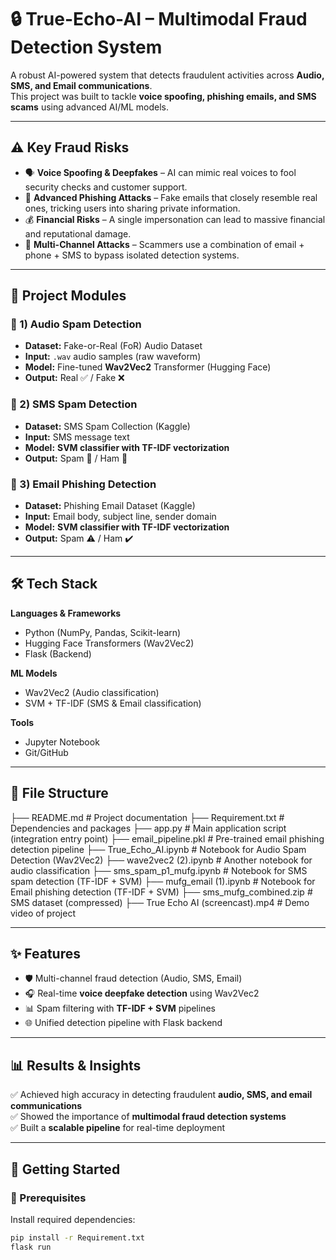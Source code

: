 # 🔒 True-Echo-AI – Multimodal Fraud Detection System  

A robust AI-powered system that detects fraudulent activities across **Audio, SMS, and Email communications**.  
This project was built to tackle **voice spoofing, phishing emails, and SMS scams** using advanced AI/ML models.  

---

## ⚠️ Key Fraud Risks  
- 🗣️ **Voice Spoofing & Deepfakes** – AI can mimic real voices to fool security checks and customer support.  
- 📧 **Advanced Phishing Attacks** – Fake emails that closely resemble real ones, tricking users into sharing private information.  
- 💰 **Financial Risks** – A single impersonation can lead to massive financial and reputational damage.  
- 🔗 **Multi-Channel Attacks** – Scammers use a combination of email + phone + SMS to bypass isolated detection systems.  

---

## 🧩 Project Modules  

### 🎤 1) Audio Spam Detection  
- **Dataset:** Fake-or-Real (FoR) Audio Dataset  
- **Input:** `.wav` audio samples (raw waveform)  
- **Model:** Fine-tuned **Wav2Vec2** Transformer (Hugging Face)  
- **Output:** Real ✅ / Fake ❌  

### 💬 2) SMS Spam Detection  
- **Dataset:** SMS Spam Collection (Kaggle)  
- **Input:** SMS message text  
- **Model:** **SVM classifier with TF-IDF vectorization**  
- **Output:** Spam 📵 / Ham 📨  

### 📩 3) Email Phishing Detection  
- **Dataset:** Phishing Email Dataset (Kaggle)  
- **Input:** Email body, subject line, sender domain  
- **Model:** **SVM classifier with TF-IDF vectorization**  
- **Output:** Spam ⚠️ / Ham ✔️  

---

## 🛠️ Tech Stack  

**Languages & Frameworks**  
- Python (NumPy, Pandas, Scikit-learn)  
- Hugging Face Transformers (Wav2Vec2)  
- Flask (Backend)  

**ML Models**  
- Wav2Vec2 (Audio classification)  
- SVM + TF-IDF (SMS & Email classification)  

**Tools**  
- Jupyter Notebook  
- Git/GitHub  

---

## 📂 File Structure  

├── README.md # Project documentation 
├── Requirement.txt # Dependencies and packages 
├── app.py # Main application script (integration entry point) 
├── email_pipeline.pkl # Pre-trained email phishing detection pipeline 
├── True_Echo_AI.ipynb # Notebook for Audio Spam Detection (Wav2Vec2) 
├── wave2vec2 (2).ipynb # Another notebook for audio classification 
├── sms_spam_p1_mufg.ipynb # Notebook for SMS spam detection (TF-IDF + SVM) 
├── mufg_email (1).ipynb # Notebook for Email phishing detection (TF-IDF + SVM) 
├── sms_mufg_combined.zip # SMS dataset (compressed) 
├── True Echo AI (screencast).mp4 # Demo video of project


---

## ✨ Features  
- 🛡️ Multi-channel fraud detection (Audio, SMS, Email)  
- 🎧 Real-time **voice deepfake detection** using Wav2Vec2  
- 📊 Spam filtering with **TF-IDF + SVM** pipelines  
- 🌐 Unified detection pipeline with Flask backend  

---

## 📊 Results & Insights  
✅ Achieved high accuracy in detecting fraudulent **audio, SMS, and email communications**  
✅ Showed the importance of **multimodal fraud detection systems**  
✅ Built a **scalable pipeline** for real-time deployment  

---

## 🚀 Getting Started  

### 📌 Prerequisites  
Install required dependencies:  

```bash
pip install -r Requirement.txt
flask run

